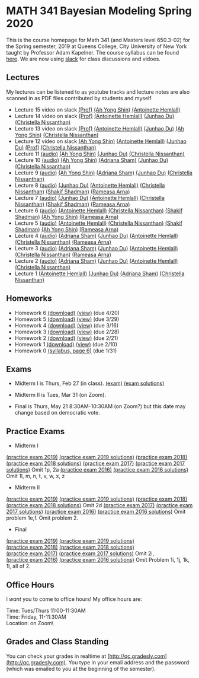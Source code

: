 # MATH 341 Bayesian Modeling Spring 2020

This is the course homepage for Math 341 (and Masters level 650.3-02) for the Spring semester, 2019 at Queens College, City University of New York taught by Professor Adam Kapelner. The course syllabus can be found [here](https://github.com/kapelner/QC_Math_341_Spring_2020/blob/master/syllabus/syllabus.pdf). We are now using [slack](https://qcmath341.slack.com/) for class discussions and vidoes.

## Lectures

My lectures can be listened to as youtube tracks and lecture notes are also scanned in as PDF files contributed by students and myself.

<!--     
* Lecture 23 video on slack [(Prof)](https://github.com/kapelner/QC_Math_341_Spring_2020/blob/master/lectures/lec23kap.pdf)
* Lecture 22 video on slack [(Prof)](https://github.com/kapelner/QC_Math_341_Spring_2020/blob/master/lectures/lec22kap.pdf)
* Lecture 21 video on slack [(Prof)](https://github.com/kapelner/QC_Math_341_Spring_2020/blob/master/lectures/lec21kap.pdf) 
* Lecture 20 video on slack [(Prof)](https://github.com/kapelner/QC_Math_341_Spring_2020/blob/master/lectures/lec20kap.pdf)
* Lecture 19 video on slack [(Prof)](https://github.com/kapelner/QC_Math_341_Spring_2020/blob/master/lectures/lec19kap.pdf)
* Review 2 video on slack
* Lecture 18 video on slack [(Prof)](https://github.com/kapelner/QC_Math_341_Spring_2020/blob/master/lectures/lec18kap.pdf)
* Lecture 17 video on slack [(Prof)](https://github.com/kapelner/QC_Math_341_Spring_2020/blob/master/lectures/lec17kap.pdf)
* Lecture 16 video on slack [(Prof)](https://github.com/kapelner/QC_Math_341_Spring_2020/blob/master/lectures/lec16kap.pdf) -->
* Lecture 15 video on slack [(Prof)](https://github.com/kapelner/QC_Math_341_Spring_2020/blob/master/lectures/lec15kap.pdf) [(Ah Yong Shin)](https://github.com/kapelner/QC_Math_341_Spring_2020/blob/master/lectures/lec15shin.pdf) [(Antoinette Hemlall)](https://github.com/kapelner/QC_Math_341_Spring_2020/blob/master/lectures/lec15hemlall.pdf)
* Lecture 14 video on slack [(Prof)](https://github.com/kapelner/QC_Math_341_Spring_2020/blob/master/lectures/lec14kap.pdf) [(Antoinette Hemlall)](https://github.com/kapelner/QC_Math_341_Spring_2020/blob/master/lectures/lec14hemlall.pdf) [(Junhao Du)](https://github.com/kapelner/QC_Math_341_Spring_2020/blob/master/lectures/lec14du.pdf) [(Christella Nissanthan)](https://github.com/kapelner/QC_Math_341_Spring_2020/blob/master/lectures/lec14nissanthan.pdf)
* Lecture 13 video on slack [(Prof)](https://github.com/kapelner/QC_Math_341_Spring_2020/blob/master/lectures/lec13kap.pdf) [(Antoinette Hemlall)](https://github.com/kapelner/QC_Math_341_Spring_2020/blob/master/lectures/lec13hemlall.pdf) [(Junhao Du)](https://github.com/kapelner/QC_Math_341_Spring_2020/blob/master/lectures/lec13du.pdf) [(Ah Yong Shin)](https://github.com/kapelner/QC_Math_341_Spring_2020/blob/master/lectures/lec13shin.pdf) [(Christella Nissanthan)](https://github.com/kapelner/QC_Math_341_Spring_2020/blob/master/lectures/lec12nissanthan.pdf)
* Lecture 12 video on slack [(Ah Yong Shin)](https://github.com/kapelner/QC_Math_341_Spring_2020/blob/master/lectures/lec12shin.pdf) [(Antoinette Hemlall)](https://github.com/kapelner/QC_Math_341_Spring_2020/blob/master/lectures/lec12hemlall.pdf) [(Junhao Du)](https://github.com/kapelner/QC_Math_341_Spring_2020/blob/master/lectures/lec12du.pdf) [(Prof)](https://github.com/kapelner/QC_Math_341_Spring_2020/blob/master/lectures/lec12kap.pdf) [(Christella Nissanthan)](https://github.com/kapelner/QC_Math_341_Spring_2020/blob/master/lectures/lec12nissanthan.pdf)
* Lecture 11 [(audio)](https://youtu.be/Qj-Q3vehOrg) [(Ah Yong Shin)](https://github.com/kapelner/QC_Math_341_Spring_2020/blob/master/lectures/lec11shin.pdf) [(Junhao Du)](https://github.com/kapelner/QC_Math_341_Spring_2020/blob/master/lectures/lec11du.pdf) [(Christella Nissanthan)](https://github.com/kapelner/QC_Math_341_Spring_2020/blob/master/lectures/lec11nissanthan.pdf)
* Lecture 10 [(audio)](https://youtu.be/ogjjHMI5e5A) [(Ah Yong Shin)](https://github.com/kapelner/QC_Math_341_Spring_2020/blob/master/lectures/lec10shin.pdf) [(Adriana Sham)](https://github.com/kapelner/QC_Math_341_Spring_2020/blob/master/lectures/lec10Sham.pdf) [(Junhao Du)](https://github.com/kapelner/QC_Math_341_Spring_2020/blob/master/lectures/lec10du.pdf) [(Christella Nissanthan)](https://github.com/kapelner/QC_Math_341_Spring_2020/blob/master/lectures/lec10nissanthan.pdf)
* Lecture 9 [(audio)](https://youtu.be/xb1aKYcZ24g) [(Ah Yong Shin)](https://github.com/kapelner/QC_Math_341_Spring_2020/blob/master/lectures/lec09shin.pdf) [(Adriana Sham)](https://github.com/kapelner/QC_Math_341_Spring_2020/blob/master/lectures/lec09Sham.pdf) [(Junhao Du)](https://github.com/kapelner/QC_Math_341_Spring_2020/blob/master/lectures/lec09du.pdf) [(Christella Nissanthan)](https://github.com/kapelner/QC_Math_341_Spring_2020/blob/master/lectures/lec09nissanthan.pdf)
 * Lecture 8 [(audio)](https://youtu.be/CWv2i1LtmoY) [(Junhao Du)](https://github.com/kapelner/QC_Math_341_Spring_2020/blob/master/lectures/lec08du.pdf) [(Antoinette Hemlall)](https://github.com/kapelner/QC_Math_341_Spring_2020/blob/master/lectures/lec08hemlall.pdf) [(Christella Nissanthan)](https://github.com/kapelner/QC_Math_341_Spring_2020/blob/master/lectures/lec08nissanthan.pdf) [(Shakif Shadman)](https://github.com/kapelner/QC_Math_341_Spring_2020/blob/master/lectures/lec08shadman.pdf) [(Rameasa Arna)](https://github.com/kapelner/QC_Math_341_Spring_2020/blob/master/lectures/lec08arna.pdf)
* Lecture 7 [(audio)](https://youtu.be/lwY4UA7jch4) [(Junhao Du)](https://github.com/kapelner/QC_Math_341_Spring_2020/blob/master/lectures/lec07du.pdf) [(Antoinette Hemlall)](https://github.com/kapelner/QC_Math_341_Spring_2020/blob/master/lectures/lec07hemlall.pdf) [(Christella Nissanthan)](https://github.com/kapelner/QC_Math_341_Spring_2020/blob/master/lectures/lec07nissanthan.pdf) [(Shakif Shadman)](https://github.com/kapelner/QC_Math_341_Spring_2020/blob/master/lectures/lec07shadman.pdf) [(Rameasa Arna)](https://github.com/kapelner/QC_Math_341_Spring_2020/blob/master/lectures/lec07arna.pdf)
* Lecture 6 [(audio)](https://youtu.be/iR5qPL_-kj0) [(Antoinette Hemlall)](https://github.com/kapelner/QC_Math_341_Spring_2020/blob/master/lectures/lec06hemlall.pdf) [(Christella Nissanthan)](https://github.com/kapelner/QC_Math_341_Spring_2020/blob/master/lectures/lec06nissanthan.pdf) [(Shakif Shadman)](https://github.com/kapelner/QC_Math_341_Spring_2020/blob/master/lectures/lec06shadman.pdf) [(Ah Yong Shin)](https://github.com/kapelner/QC_Math_341_Spring_2020/blob/master/lectures/lec06shin.pdf) [(Rameasa Arna)](https://github.com/kapelner/QC_Math_341_Spring_2020/blob/master/lectures/lec06arna.pdf)
* Lecture 5 [(audio)](https://youtu.be/lwtGlu5LcxI) [(Antoinette Hemlall)](https://github.com/kapelner/QC_Math_341_Spring_2020/blob/master/lectures/lec05hemlall.pdf) [(Christella Nissanthan)](https://github.com/kapelner/QC_Math_341_Spring_2020/blob/master/lectures/lec05nissanthan.pdf) [(Shakif Shadman)](https://github.com/kapelner/QC_Math_341_Spring_2020/blob/master/lectures/lec05shadman.pdf) [(Ah Yong Shin)](https://github.com/kapelner/QC_Math_341_Spring_2020/blob/master/lectures/lec05shin.pdf) [(Rameasa Arna)](https://github.com/kapelner/QC_Math_341_Spring_2020/blob/master/lectures/lec05arna.pdf)   
* Lecture 4 [(audio)](https://youtu.be/wtI4Dpw7t1o) [(Adriana Sham)](https://github.com/kapelner/QC_Math_341_Spring_2020/blob/master/lectures/lec04Sham.pdf) [(Junhao Du)](https://github.com/kapelner/QC_Math_341_Spring_2020/blob/master/lectures/lec04du.pdf) [(Antoinette Hemlall)](https://github.com/kapelner/QC_Math_341_Spring_2020/blob/master/lectures/lec04hemlall.pdf) [(Christella Nissanthan)](https://github.com/kapelner/QC_Math_341_Spring_2020/blob/master/lectures/lec04nissanthan.pdf) [(Rameasa Arna)](https://github.com/kapelner/QC_Math_341_Spring_2020/blob/master/lectures/lec04arna.pdf) 
* Lecture 3 [(audio)](https://youtu.be/TvQQ6UUZib0) [(Adriana Sham)](https://github.com/kapelner/QC_Math_341_Spring_2020/blob/master/lectures/lec03Sham.pdf) [(Junhao Du)](https://github.com/kapelner/QC_Math_341_Spring_2020/blob/master/lectures/lec03du.pdf) [(Antoinette Hemlall)](https://github.com/kapelner/QC_Math_341_Spring_2020/blob/master/lectures/lec03hemlall.pdf) [(Christella Nissanthan)](https://github.com/kapelner/QC_Math_341_Spring_2020/blob/master/lectures/lec03nissanthan.pdf) [(Rameasa Arna)](https://github.com/kapelner/QC_Math_341_Spring_2020/blob/master/lectures/lec03arna.pdf) 
* Lecture 2 [(audio)](https://youtu.be/QeXo8FDTcHU) [(Adriana Sham)](https://github.com/kapelner/QC_Math_341_Spring_2020/blob/master/lectures/lec02Sham.pdf) [(Junhao Du)](https://github.com/kapelner/QC_Math_341_Spring_2020/blob/master/lectures/lec02du.pdf) [(Antoinette Hemlall)](https://github.com/kapelner/QC_Math_341_Spring_2020/blob/master/lectures/lec02hemlall.pdf) [(Christella Nissanthan)](https://github.com/kapelner/QC_Math_341_Spring_2020/blob/master/lectures/lec02nissanthan.pdf) 
* Lecture 1 [(Antoinette Hemlall)](https://github.com/kapelner/QC_Math_341_Spring_2020/blob/master/lectures/lec01hemlall.pdf) [(Junhao Du)](https://github.com/kapelner/QC_Math_341_Spring_2020/blob/master/lectures/lec01du.pdf) [(Adriana Sham)](https://github.com/kapelner/QC_Math_341_Spring_2020/blob/master/lectures/lec01Sham.pdf) [(Christella Nissanthan)](https://github.com/kapelner/QC_Math_341_Spring_2020/blob/master/lectures/lec01nissanthan.pdf)



## Homeworks

<!--
* Homework 8 [(download)](https://github.com/kapelner/QC_Math_341_Spring_2020/blob/master/homeworks/hw08/hw08.pdf?raw=true) [(view)](https://github.com/kapelner/QC_Math_341_Spring_2020/blob/master/homeworks/hw08/hw08.pdf) (due 5/18)
* Homework 7 [(download)](https://github.com/kapelner/QC_Math_341_Spring_2020/blob/master/homeworks/hw07/hw07.pdf?raw=true) [(view)](https://github.com/kapelner/QC_Math_341_Spring_2020/blob/master/homeworks/hw07/hw07.pdf) (due 5/18)-->
* Homework 6 [(download)](https://github.com/kapelner/QC_Math_341_Spring_2020/blob/master/homeworks/hw06/hw06.pdf?raw=true) [(view)](https://github.com/kapelner/QC_Math_341_Spring_2020/blob/master/homeworks/hw06/hw06.pdf) (due 4/20)
* Homework 5 [(download)](https://github.com/kapelner/QC_Math_341_Spring_2020/blob/master/homeworks/hw05/hw05.pdf?raw=true) [(view)](https://github.com/kapelner/QC_Math_341_Spring_2020/blob/master/homeworks/hw05/hw05.pdf) (due 3/29)
* Homework 4 [(download)](https://github.com/kapelner/QC_Math_341_Spring_2020/blob/master/homeworks/hw04/hw04.pdf?raw=true) [(view)](https://github.com/kapelner/QC_Math_341_Spring_2020/blob/master/homeworks/hw04/hw04.pdf) (due 3/16)
* Homework 3 [(download)](https://github.com/kapelner/QC_Math_341_Spring_2020/blob/master/homeworks/hw03/hw03.pdf?raw=true) [(view)](https://github.com/kapelner/QC_Math_341_Spring_2020/blob/master/homeworks/hw03/hw03.pdf) (due 2/28)
* Homework 2 [(download)](https://github.com/kapelner/QC_Math_341_Spring_2020/blob/master/homeworks/hw02/hw02.pdf?raw=true) [(view)](https://github.com/kapelner/QC_Math_341_Spring_2020/blob/master/homeworks/hw02/hw02.pdf) (due 2/21)
* Homework 1 [(download)](https://github.com/kapelner/QC_Math_341_Spring_2020/blob/master/homeworks/hw01/hw01.pdf?raw=true) [(view)](https://github.com/kapelner/QC_Math_341_Spring_2020/blob/master/homeworks/hw01/hw01.pdf) (due 2/10)
* Homework 0 [(syllabus, page 6)](https://github.com/kapelner/QC_Math_341_Spring_2020/blob/master/syllabus/syllabus.pdf?raw=true) (due 1/31)


## Exams

* Midterm I is Thurs, Feb 27 (in class). [(exam)](https://github.com/kapelner/QC_Math_341_Spring_2020/blob/master/exams/midterm1/midterm1.pdf) [(exam solutions)](https://github.com/kapelner/QC_Math_341_Spring_2020/blob/master/exams/midterm1/midterm1_solutions.pdf)

* Midterm II is Tues, Mar 31 (on Zoom). 

* Final is Thurs, May 21 8:30AM-10:30AM (on Zoom?) but this date may change based on democratic vote.

## Practice Exams

* Midterm I

[(practice exam 2019)](https://github.com/kapelner/QC_Math_341_Spring_2019/blob/master/exams/midterm1/midterm1.pdf) [(practice exam 2019 solutions)](https://github.com/kapelner/QC_Math_341_Spring_2019/blob/master/exams/midterm1/midterm1_solutions.pdf)
[(practice exam 2018)](https://github.com/kapelner/QC_Math_341_Spring_2018/blob/master/exams/midterm1/midterm1.pdf) [(practice exam 2018 solutions)](https://github.com/kapelner/QC_Math_341_Spring_2018/blob/master/exams/midterm1/midterm1_solutions.pdf)
[(practice exam 2017)](https://github.com/kapelner/QC_Math_341_Spring_2017/blob/master/exams/midterm1/midterm1.pdf) [(practice exam 2017 solutions)](https://github.com/kapelner/QC_Math_341_Spring_2017/blob/master/exams/midterm1/midterm1_solutions.pdf) Omit 1p, 2a
[(practice exam 2016)](https://github.com/kapelner/QC_Math_390.03-02_Spr_2016/blob/master/exams/midterm1/midterm1.pdf) [(practice exam 2016 solutions)](https://github.com/kapelner/QC_Math_390.03-02_Spr_2016/blob/master/exams/midterm1/midterm1_solutions.pdf) Omit 1l, m, n, t, v, w, x, z

* Midterm II

[(practice exam 2019)](https://github.com/kapelner/QC_Math_341_Spring_2019/blob/master/exams/midterm2/midterm2.pdf) [(practice exam 2019 solutions)](https://github.com/kapelner/QC_Math_341_Spring_2019/blob/master/exams/midterm2/midterm2_solutions.pdf)
[(practice exam 2018)](https://github.com/kapelner/QC_Math_341_Spring_2018/blob/master/exams/midterm2/midterm2.pdf) [(practice exam 2018 solutions)](https://github.com/kapelner/QC_Math_341_Spring_2018/blob/master/exams/midterm2/midterm2_solutions.pdf) Omit 2d
[(practice exam 2017)](https://github.com/kapelner/QC_Math_341_Spring_2017/blob/master/exams/midterm2/midterm2.pdf) [(practice exam 2017 solutions)](https://github.com/kapelner/QC_Math_341_Spring_2017/blob/master/exams/midterm2/midterm2_solutions.pdf)
[(practice exam 2016)](https://github.com/kapelner/QC_Math_390.03-02_Spr_2016/blob/master/exams/midterm2/midterm2.pdf) [(practice exam 2016 solutions)](https://github.com/kapelner/QC_Math_390.03-02_Spr_2016/blob/master/exams/midterm2/midterm2_solutions.pdf) Omit problem 1e,f. Omit problem 2.

* Final

[(practice exam 2019)](https://github.com/kapelner/QC_Math_341_Spring_2019/blob/master/exams/final/final.pdf) [(practice exam 2019 solutions)](https://github.com/kapelner/QC_Math_341_Spring_2019/blob/master/exams/final/final_solutions.pdf)\
[(practice exam 2018)](https://github.com/kapelner/QC_Math_341_Spring_2018/blob/master/exams/final/final.pdf) [(practice exam 2018 solutions)](https://github.com/kapelner/QC_Math_341_Spring_2018/blob/master/exams/final/final_solutions.pdf)\
[(practice exam 2017)](https://github.com/kapelner/QC_Math_341_Spring_2017/blob/master/exams/final/final.pdf) [(practice exam 2017 solutions)](https://github.com/kapelner/QC_Math_341_Spring_2017/blob/master/exams/final/final_solutions.pdf) Omit 2i, \
[(practice exam 2016)](https://github.com/kapelner/QC_Math_390.03-02_Spr_2016/blob/master/exams/final/final.pdf) [(practice exam 2016 solutions)](https://github.com/kapelner/QC_Math_390.03-02_Spr_2016/blob/master/exams/final/final_solutions.pdf) Omit Problem 1i, 1j, 1k, 1l, all of 2.

## Office Hours

I *want* you to come to office hours! My office hours are:

Time: Tues/Thurs 11:00-11:30AM\
Time: Friday, 11-11:30AM\
Location: on Zoom\

<!--In addition, Abhinav Patil, the course TA, will hold office hours as well:

Time: Wed 3:15-4:15PM\
Location: Kiely Hall 5th floor math lounge-->

## Grades and Class Standing

You can check your grades in realtime at [http://qc.gradesly.com](http://qc.gradesly.com). You type in your email address and the password (which was emailed to you at the beginning of the semester).
